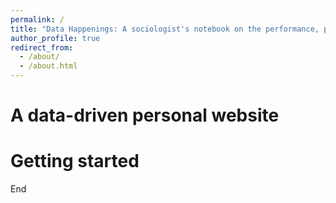 ```yaml
---
permalink: /
title: "Data Happenings: A sociologist's notebook on the performance, production, and politics of quantification and social inequalities"
author_profile: true
redirect_from: 
  - /about/
  - /about.html
---
```



A data-driven personal website
======

Getting started
======


























End
